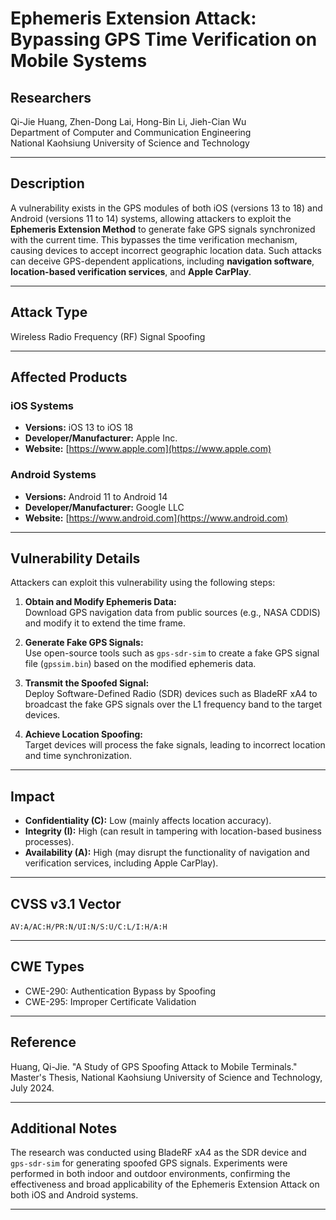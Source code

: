 # Ephemeris Extension Attack: Bypassing GPS Time Verification on Mobile Systems

## Researchers
Qi-Jie Huang, Zhen-Dong Lai, Hong-Bin Li, Jieh-Cian Wu  
Department of Computer and Communication Engineering  
National Kaohsiung University of Science and Technology  

---

## Description
A vulnerability exists in the GPS modules of both iOS (versions 13 to 18) and Android (versions 11 to 14) systems, allowing attackers to exploit the **Ephemeris Extension Method** to generate fake GPS signals synchronized with the current time. This bypasses the time verification mechanism, causing devices to accept incorrect geographic location data. Such attacks can deceive GPS-dependent applications, including **navigation software**, **location-based verification services**, and **Apple CarPlay**.

---

## Attack Type
Wireless Radio Frequency (RF) Signal Spoofing

---

## Affected Products

### iOS Systems
- **Versions:** iOS 13 to iOS 18
- **Developer/Manufacturer:** Apple Inc.
- **Website:** [https://www.apple.com](https://www.apple.com)

### Android Systems
- **Versions:** Android 11 to Android 14
- **Developer/Manufacturer:** Google LLC
- **Website:** [https://www.android.com](https://www.android.com)

---

## Vulnerability Details
Attackers can exploit this vulnerability using the following steps:

1. **Obtain and Modify Ephemeris Data:**  
   Download GPS navigation data from public sources (e.g., NASA CDDIS) and modify it to extend the time frame.

2. **Generate Fake GPS Signals:**  
   Use open-source tools such as `gps-sdr-sim` to create a fake GPS signal file (`gpssim.bin`) based on the modified ephemeris data.

3. **Transmit the Spoofed Signal:**  
   Deploy Software-Defined Radio (SDR) devices such as BladeRF xA4 to broadcast the fake GPS signals over the L1 frequency band to the target devices.

4. **Achieve Location Spoofing:**  
   Target devices will process the fake signals, leading to incorrect location and time synchronization.

---

## Impact
- **Confidentiality (C):** Low (mainly affects location accuracy).
- **Integrity (I):** High (can result in tampering with location-based business processes).
- **Availability (A):** High (may disrupt the functionality of navigation and verification services, including Apple CarPlay).

---

## CVSS v3.1 Vector
`AV:A/AC:H/PR:N/UI:N/S:U/C:L/I:H/A:H`

---

## CWE Types
- CWE-290: Authentication Bypass by Spoofing
- CWE-295: Improper Certificate Validation

---

## Reference
Huang, Qi-Jie. "A Study of GPS Spoofing Attack to Mobile Terminals." Master's Thesis, National Kaohsiung University of Science and Technology, July 2024.

---

## Additional Notes
The research was conducted using BladeRF xA4 as the SDR device and `gps-sdr-sim` for generating spoofed GPS signals. Experiments were performed in both indoor and outdoor environments, confirming the effectiveness and broad applicability of the Ephemeris Extension Attack on both iOS and Android systems.

---
